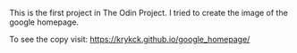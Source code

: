 This is the first project in The Odin Project. I tried to create the image of the google homepage. 

To see the copy visit:  https://krykck.github.io/google_homepage/
